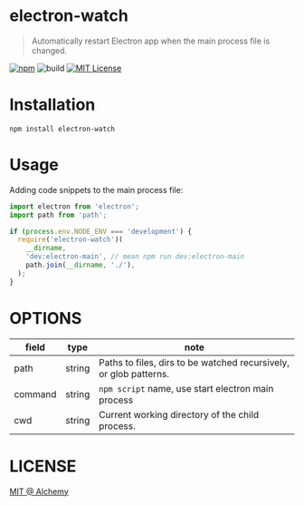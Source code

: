 # electron-watch

> Automatically restart Electron app when the main process file is changed.

[![npm](https://img.shields.io/badge/npm-v1.0.2-brightgreen.svg)](https://www.npmjs.com/package/electron-watch)
![build](https://img.shields.io/badge/build-passing-green.svg)
[![MIT License](https://img.shields.io/github/license/mashape/apistatus.svg?maxAge=2592000)](https://github.com/IceEnd/electron-watch/blob/master/LICENSE)

# Installation

```shell
npm install electron-watch
```

# Usage

Adding code snippets to the main process file:

```js
import electron from 'electron';
import path from 'path';

if (process.env.NODE_ENV === 'development') {
  require('electron-watch')(
    __dirname,
    'dev:electron-main', // mean npm run dev:electron-main
    path.join(__dirname, './'),
  );
}
```

# OPTIONS

|field|type|note|
|-----|----|----|
|path|string|Paths to files, dirs to be watched recursively, or glob patterns.|
|command|string|`npm script` name, use start electron main process|
|cwd|string|Current working directory of the child process.|

# LICENSE

[MIT @ Alchemy](https://github.com/IceEnd/electron-watch/blob/master/LICENSE)